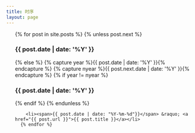 ```yaml
---
title: 时序
layout: page
---
```


<ul class="posts">
	  {% for post in site.posts %}
		{% unless post.next %}
		  <h3>{{ post.date | date: '%Y' }}</h3>
		{% else %}
		  {% capture year %}{{ post.date | date: '%Y' }}{% endcapture %}
		  {% capture nyear %}{{ post.next.date | date: '%Y' }}{% endcapture %}
		  {% if year != nyear %}
			<h3>{{ post.date | date: '%Y' }}</h3>
		  {% endif %}
		{% endunless %}
		
		<li><span>{{ post.date | date: "%Y-%m-%d"}}</span> &raquo; <a href="{{ post.url }}">{{ post.title }}</a></li>
	  {% endfor %}
</ul>